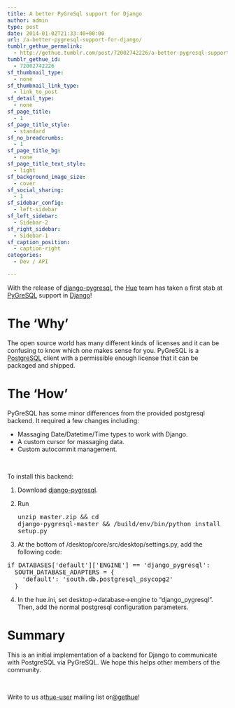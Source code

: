 ```yaml
---
title: A better PyGreSql support for Django
author: admin
type: post
date: 2014-01-02T21:33:40+00:00
url: /a-better-pygresql-support-for-django/
tumblr_gethue_permalink:
  - http://gethue.tumblr.com/post/72002742226/a-better-pygresql-support-for-django
tumblr_gethue_id:
  - 72002742226
sf_thumbnail_type:
  - none
sf_thumbnail_link_type:
  - link_to_post
sf_detail_type:
  - none
sf_page_title:
  - 1
sf_page_title_style:
  - standard
sf_no_breadcrumbs:
  - 1
sf_page_title_bg:
  - none
sf_page_title_text_style:
  - light
sf_background_image_size:
  - cover
sf_social_sharing:
  - 1
sf_sidebar_config:
  - left-sidebar
sf_left_sidebar:
  - Sidebar-2
sf_right_sidebar:
  - Sidebar-1
sf_caption_position:
  - caption-right
categories:
  - Dev / API

---
```

<p id="docs-internal-guid-4b2195c3-54dc-08d4-5d6f-c137c78b95a2">
  <span>With the release of </span><a href="https://github.com/abec/django-pygresql"><span>django-pygresql</span></a><span>, the </span><a href="http://gethue.com"><span>Hue</span></a><span> team has taken a first stab at </span><a href="http://www.pygresql.org/"><span>PyGreSQL</span></a><span> support in </span><a href="https://www.djangoproject.com/"><span>Django</span></a><span>!</span>
</p>

# <span>The ‘Why’</span>

<span>The open source world has many different kinds of licenses and it can be confusing to know which one makes sense for you. PyGreSQL is a </span>[<span>PostgreSQL</span>][1] <span>client with a permissible enough license that it can be packaged and shipped.</span>

# <span>The ‘How’</span>

<span>PyGreSQL has some minor differences from the provided postgresql backend. It required a few changes including:</span>

  * <span>Massaging Date/Datetime/Time types to work with Django.</span>
  * <span>A custom cursor for massaging data.</span>
  * <span>Custom autocommit management.</span>

&nbsp;

<span>To install this backend:</span>

  1. <span>Download </span>[<span>django-pygresql</span>][2]<span>.</span>
  2. <span>Run</span> <pre class="code">unzip master.zip && cd django-pygresql-master && /build/env/bin/python install setup.py</pre>

  3. <span>At the bottom of <hue root>/desktop/core/src/desktop/settings.py, add the following code:</span>

<pre class="code">if DATABASES['default']['ENGINE'] == 'django_pygresql':
  SOUTH_DATABASE_ADAPTERS = {
    'default': 'south.db.postgresql_psycopg2'
  }</pre>

<ol start="4">
  <li>
    <span>In the hue.ini, set desktop->database->engine to “django_pygresql”. Then, add the normal postgresql configuration parameters.</span>
  </li>
</ol>

# <span>Summary</span>

<span>This is an initial implementation of a backend for Django to communicate with PostgreSQL via PyGreSQL. We hope this helps other members of the community.</span>

&nbsp;

<span>Write to us at</span>[<span>hue-user</span>][3] <span>mailing list or</span>[<span>@gethue</span>][4]<span>!</span>

 [1]: http://www.postgresql.org/
 [2]: https://github.com/abec/django-pygresql/archive/master.zip
 [3]: http://groups.google.com/a/cloudera.org/group/hue-user
 [4]: https://twitter.com/gethue
